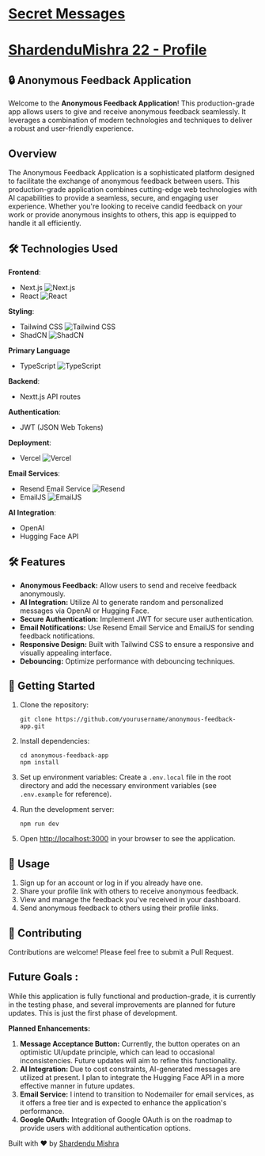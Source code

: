# [Secret Messages](https://shardendu-mishra-secret-message-application.vercel.app/)
# [ShardenduMishra 22 - Profile](https://shardendu-mishra-secret-message-application.vercel.app/u/ShardenduMishra22)

## 🔒 Anonymous Feedback Application
Welcome to the **Anonymous Feedback Application**! This production-grade app allows users to give and receive anonymous feedback seamlessly. It leverages a combination of modern technologies and techniques to deliver a robust and user-friendly experience.

## Overview
The Anonymous Feedback Application is a sophisticated platform designed to facilitate the exchange of anonymous feedback between users. This production-grade application combines cutting-edge web technologies with AI capabilities to provide a seamless, secure, and engaging user experience. Whether you're looking to receive candid feedback on your work or provide anonymous insights to others, this app is equipped to handle it all efficiently.

## 🛠️ Technologies Used

**Frontend**:
-    Next.js ![Next.js](https://img.shields.io/badge/Next.js-000000?style=for-the-badge&logo=next.js&logoColor=white)
-    React ![React](https://img.shields.io/badge/React-61DAFB?style=for-the-badge&logo=react&logoColor=black)

**Styling**:
-    Tailwind CSS ![Tailwind CSS](https://img.shields.io/badge/Tailwind%20CSS-06B6D4?style=for-the-badge&logo=tailwind-css&logoColor=white)
-    ShadCN ![ShadCN](https://img.shields.io/badge/ShadCN-000000?style=for-the-badge&logo=shadcn&logoColor=white)

**Primary Language**
-    TypeScript ![TypeScript](https://img.shields.io/badge/TypeScript-3178C6?style=for-the-badge&logo=typescript&logoColor=white)

**Backend**:
-    Nextt.js API routes

**Authentication**:
-    JWT (JSON Web Tokens)

**Deployment**:
-    Vercel ![Vercel](https://img.shields.io/badge/Vercel-000000?style=for-the-badge&logo=vercel&logoColor=white)

**Email Services**:
-    Resend Email Service ![Resend](https://img.shields.io/badge/Resend%20Email%20Service-000000?style=for-the-badge&logo=resend&logoColor=white)
-    EmailJS ![EmailJS](https://img.shields.io/badge/EmailJS-000000?style=for-the-badge&logo=emailjs&logoColor=white)

**AI Integration**:
-    OpenAI
-    Hugging Face API


## 🛠 Features

- **Anonymous Feedback:** Allow users to send and receive feedback anonymously.
- **AI Integration:** Utilize AI to generate random and personalized messages via OpenAI or Hugging Face.
- **Secure Authentication:** Implement JWT for secure user authentication.
- **Email Notifications:** Use Resend Email Service and EmailJS for sending feedback notifications.
- **Responsive Design:** Built with Tailwind CSS to ensure a responsive and visually appealing interface.
- **Debouncing:** Optimize performance with debouncing techniques.



## 🚀 Getting Started

1. Clone the repository:
   ```
   git clone https://github.com/yourusername/anonymous-feedback-app.git
   ```

2. Install dependencies:
   ```
   cd anonymous-feedback-app
   npm install
   ```

3. Set up environment variables:
   Create a `.env.local` file in the root directory and add the necessary environment variables (see `.env.example` for reference).

4. Run the development server:
   ```
   npm run dev
   ```

5. Open [http://localhost:3000](http://localhost:3000) in your browser to see the application.

## 📝 Usage

1. Sign up for an account or log in if you already have one.
2. Share your profile link with others to receive anonymous feedback.
3. View and manage the feedback you've received in your dashboard.
4. Send anonymous feedback to others using their profile links.

## 🤝 Contributing

Contributions are welcome! Please feel free to submit a Pull Request.

## Future Goals : 
While this application is fully functional and production-grade, it is currently in the testing phase, and several improvements are planned for future updates. This is just the first phase of development.

**Planned Enhancements:**

1. **Message Acceptance Button:** Currently, the button operates on an optimistic UI/update principle, which can lead to occasional inconsistencies. Future updates will aim to refine this functionality.
2. **AI Integration:** Due to cost constraints, AI-generated messages are utilized at present. I plan to integrate the Hugging Face API in a more effective manner in future updates.
3. **Email Service:** I intend to transition to Nodemailer for email services, as it offers a free tier and is expected to enhance the application's performance.
4. **Google OAuth:** Integration of Google OAuth is on the roadmap to provide users with additional authentication options.


Built with ❤️ by [Shardendu Mishra]()
